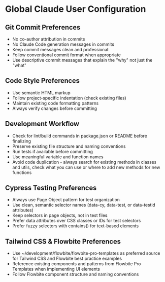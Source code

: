 # Global Claude User Configuration

## Git Commit Preferences
- No co-author attribution in commits
- No Claude Code generation messages in commits
- Keep commit messages clean and professional
- Follow conventional commit format when appropriate
- Use descriptive commit messages that explain the "why" not just the "what"

## Code Style Preferences  
- Use semantic HTML markup
- Follow project-specific indentation (check existing files)
- Maintain existing code formatting patterns
- Always verify changes before committing

## Development Workflow
- Check for lint/build commands in package.json or README before finalizing
- Preserve existing file structure and naming conventions
- Run tests if available before committing
- Use meaningful variable and function names
- Avoid code duplication - always search for existing methods in classes and utils, check what you can use or where to add new methods for new functions

## Cypress Testing Preferences
- Always use Page Object pattern for test organization
- Use clean, semantic selector names (data-cy, data-test, or data-testid attributes)
- Keep selectors in page objects, not in test files
- Prefer data attributes over CSS classes or IDs for test selectors
- Prefer fuzzy selectors with contains() for text-based elements

## Tailwind CSS & Flowbite Preferences
- Use ~/development/flowbite/flowbite-pro-templates as preferred source for Tailwind CSS and Flowbite best practice examples
- Reference existing components and patterns from Flowbite Pro Templates when implementing UI elements
- Follow Flowbite component structure and naming conventions